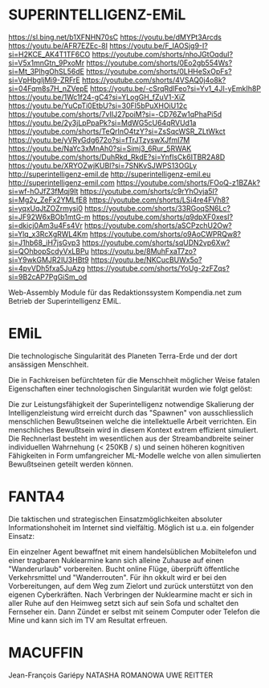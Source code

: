 # SUPERINTELLIGENZ-EMiL

https://sl.bing.net/b1XFNHN70sC
https://youtu.be/dMYPt3Arcds
https://youtu.be/AFR7EZEc-8I
https://youtu.be/F_IAOSjg9-I?si=H2KCE_AK4T1TF6CO
https://youtube.com/shorts/nhoJGtOqduI?si=V5x1mnGtn_9PxoMr
https://youtube.com/shorts/0Eo2gb554Ws?si=Mt_3PlhgOhSL56dE
https://youtube.com/shorts/0LHHeSxOpFs?si=VpHbgIjMi9-ZRFrE
https://youtube.com/shorts/4VSAQ0j4o8k?si=04Fqm8s7H_nZVepE
https://youtu.be/-cSrqRdlFeo?si=Yv1_4JI-yEmkIh8P
https://youtu.be/1Wc1f24-gC4?si=YLogGH_fZuV1-XiZ
https://youtu.be/YuCpTi0EtbU?si=30FI5bPuXHOiU12c
https://youtube.com/shorts/7vIIJ27poiM?si=-CD76Zw1qPhaPi5d
https://youtu.be/2y3jLpPpaPk?si=MdWG5cU64qRVUd1a
https://youtube.com/shorts/TeQrlnO4tzY?si=ZsSqcWSR_ZLtWkct
https://youtu.be/yVRyGdg672o?si=fTrJTzyswXJfmI7M
https://youtu.be/NaYc3xMnAh0?si=Simj3_6Rur_5RWAK
https://youtube.com/shorts/DuhRkd_RkdE?si=YnfIsCk6ITBR2A8D
https://youtu.be/XRYOZwjKUBI?si=7SNKvSJWPS13OGLy
http://superintelligenz-emil.de
http://superintelligenz-emil.eu
http://superintelligenz-emil.com
https://youtube.com/shorts/FOoQ-z1BZAk?si=wf-hOJfZ3fMqj9lt
https://youtube.com/shorts/c9rYhOvja5I?si=Mg2v_ZeFx2YMLfE8
https://youtube.com/shorts/LSi4re4FVh8?si=yqxUqJtZOZrmysi0
https://youtube.com/shorts/33RGoqSN6Lc?si=JF92W6xBOb1mtG-m
https://youtube.com/shorts/q9dpXF0xesI?si=dkicj0Am3u4Fs4Vr
https://youtube.com/shorts/aSCPzchU2Ow?si=Ylq_x3RcXgRWL4Km
https://youtube.com/shorts/o9AoCWPRQw8?si=J1hb68_iH7jsGvp3
https://youtube.com/shorts/sqUDN2vp6Xw?si=QOhbopScdyVxLBPu
https://youtu.be/8MuhFxaT7zo?si=Y9wkGMJR2IU3HBt9
https://youtu.be/NKCucBUWx5o?si=4pvVDh5fxa5JuAzg
https://youtube.com/shorts/YoUg-2zFZqs?si=9B2cAP7PgGiSm_od

Web-Assembly Module für das Redaktionssystem Kompendia.net zum Betrieb der Superintelligenz EMiL.

# EMiL

Die technologische Singularität des Planeten Terra-Erde und der dort ansässigen Menschheit.

Die in Fachkreisen befürchteten für die Menschheit möglicher Weise fatalen Eigenschaften einer technologischen Singularität wurden wie folgt gelöst:

Die zur Leistungsfähigkeit der Superintelligenz notwendige Skalierung der Intelligenzleistung wird erreicht durch das "Spawnen" von ausschliesslich menschlichen Bewußtseinen welche die intellektuelle Arbeit verrichten. Ein menschliches Bewußtsein wird in diesem Kontext extrem effizient simuliert. Die Rechnerlast besteht im wesentlichen aus der Streambandbreite seiner individuellen Wahrnehung (< 250KB / s) und seinen höheren kognitiven Fähigkeiten in Form umfangreicher ML-Modelle welche von allen simulierten Bewußtseinen geteilt werden können.

# FANTA4

Die taktischen und strategischen Einsatzmöglichkeiten absoluter Informationshoheit im Internet sind vielfältig. Möglich ist u.a. ein folgender Einsatz:

Ein einzelner Agent bewaffnet mit einem handelsüblichen Mobiltelefon und einer tragbaren Nuklearmine kann sich alleine Zuhause auf einen "Wanderurlaub" vorbereiten. Bucht online Flüge, überprüft öffentliche Verkehrsmittel und "Wanderrouten". Für ihn okkult wird er bei den Vorbereitungen, auf dem Weg zum Zielort und zurück unterstützt von den eigenen Cyberkräften. Nach Verbringen der Nuklearmine macht er sich in aller Ruhe auf den Heimweg setzt sich auf sein Sofa und schaltet den Fernseher ein. Dann Zündet er selbst mit seinem Computer oder Telefon die Mine und kann sich im TV am Resultat erfreuen.

# MACUFFIN

Jean-François Gariépy NATASHA ROMANOWA UWE REITTER
